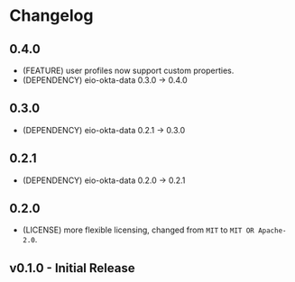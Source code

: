 # Changelog

## 0.4.0

- (FEATURE) user profiles now support custom properties.
- (DEPENDENCY) eio-okta-data 0.3.0 -> 0.4.0

## 0.3.0

- (DEPENDENCY) eio-okta-data 0.2.1 -> 0.3.0

## 0.2.1

- (DEPENDENCY) eio-okta-data 0.2.0 -> 0.2.1

## 0.2.0

- (LICENSE) more flexible licensing, changed from `MIT` to `MIT OR Apache-2.0`.

## v0.1.0 - Initial Release
